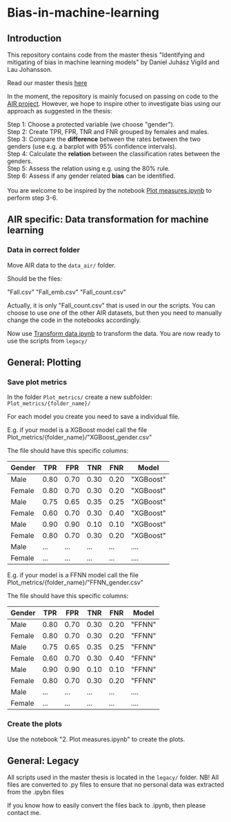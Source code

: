 # Bias-in-machine-learning

## Introduction

This repository contains code from the master thesis "Identifying and mitigating of bias in machine learning models" by Daniel Juhász Vigild and Lau Johansson.

Read our master thesis [here](https://github.com/LauJohansson/Bias-in-machine-learning/blob/main/Evaluation_of_bias_in_ML_algorithms_v31082021.pdf) <br />

In the moment, the repository is mainly focused on passing on code to the [AIR project](https://projekter.au.dk/air/). However, we hope to inspire other to investigate bias using our approach as suggested in the thesis:

Step 1: Choose a protected variable (we choose "gender").<br>
Step 2: Create TPR, FPR, TNR and FNR grouped by females and males.<br>
Step 3: Compare the **difference** between the rates between the two genders (use e.g. a barplot with 95% confidence intervals).<br>
Step 4: Calculate the **relation** between the classification rates between the genders.<br>
Step 5: Assess the relation using e.g. using the 80% rule. <br>
Step 6: Assess if any gender related **bias** can be identified.<br>
<br>
You are welcome to be inspired by the notebook [Plot measures.ipynb](https://github.com/LauJohansson/Bias-in-machine-learning/blob/main/Plot%20measures.ipynb) to perform step 3-6. 


## AIR specific: Data transformation for machine learning


### Data in correct folder
Move AIR data to the `data_air/` folder.

Should be the files:

"Fall.csv"
"Fall_emb.csv"
"Fall_count.csv"

Actually, it is only "Fall_count.csv" that is used in our the scripts. You can choose to use one of the other AIR datasets, but then you need to manually change the code in the notebooks accordingly. 

Now use [Transform data.ipynb](https://github.com/LauJohansson/Bias-in-machine-learning/blob/main/Transform%20data.ipynb) to transform the data. You are now ready to use the scripts from `legacy/`


## General: Plotting 

### Save plot metrics

In the folder `Plot_metrics/` create a new subfolder: `Plot_metrics/{folder_name}/`

For each model you create you need to save a individual file.

E.g. if your model is a XGBoost model call the file Plot_metrics/{folder_name}/"XGBoost_gender.csv"

The file should have this specific columns:

| Gender | TPR | FPR | TNR | FNR | Model     |
|--------|-----|-----|-----|-----|-----------|
| Male   | 0.80 | 0.70 | 0.30 | 0.20 | "XGBoost" |
| Female | 0.80 | 0.70 | 0.30 | 0.20 | "XGBoost" |
| Male   | 0.75 | 0.65 | 0.35 | 0.25 | "XGBoost" |
| Female | 0.60 | 0.70 | 0.30 | 0.40 | "XGBoost" |
| Male   | 0.90 | 0.90 | 0.10 | 0.10 | "XGBoost" |
| Female | 0.80 | 0.70 | 0.30 | 0.20 | "XGBoost" |
| Male   | ...  | ...  | ...  | ...  | ....   |
| Female | ...  | ...  | ...  | ...  | ....   |


E.g. if your model is a FFNN model call the file Plot_metrics/{folder_name}/"FFNN_gender.csv"

The file should have this specific columns:

| Gender | TPR | FPR | TNR | FNR | Model     |
|--------|-----|-----|-----|-----|-----------|
| Male   | 0.80 | 0.70 | 0.30 | 0.20 | "FFNN" |
| Female | 0.80 | 0.70 | 0.30 | 0.20 | "FFNN" |
| Male   | 0.75 | 0.65 | 0.35 | 0.25 | "FFNN" |
| Female | 0.60 | 0.70 | 0.30 | 0.40 | "FFNN" |
| Male   | 0.90 | 0.90 | 0.10 | 0.10 | "FFNN" |
| Female | 0.80 | 0.70 | 0.30 | 0.20 | "FFNN" |
| Male   | ...  | ...  | ...  | ...  | ....   |
| Female | ...  | ...  | ...  | ...  | ....   |



### Create the plots
Use the notebook "2. Plot measures.ipynb" to create the plots. 


## General: Legacy
All scripts used in the master thesis is located in the `legacy/` folder.
NB! All files are converted to .py files to ensure that no personal data was extracted from the .ipybn files

If you know how to easily convert the files back to .ipynb, then please contact me. 






